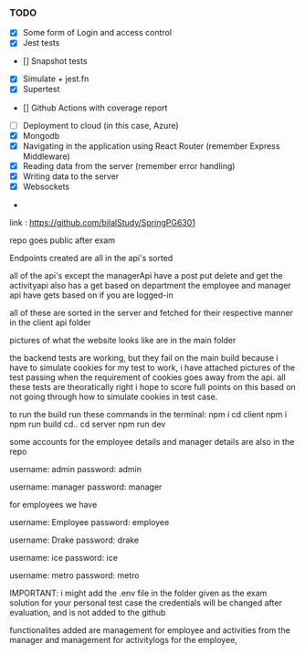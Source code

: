 ### TODO

* [x] Some form of Login and access control
* [x] Jest tests
* [] Snapshot tests
* [x] Simulate + jest.fn
* [x] Supertest
* [] Github Actions with coverage report
* [ ] Deployment to cloud (in this case, Azure)
* [x] Mongodb
* [x] Navigating in the application using React Router (remember Express Middleware)
* [x] Reading data from the server (remember error handling)
* [x] Writing data to the server
* [x] Websockets
*


link : https://github.com/bilalStudy/SpringPG6301

repo goes public after exam

Endpoints created are all in the api's sorted

all of the api's except the managerApi have a post put delete and get
the activityapi also has a get based on department
the employee and manager api have gets based on if you are logged-in

all of these are sorted in the server and fetched for their respective manner in the client
api folder

pictures of what the website looks like are in the main folder

the backend tests are working, but they fail on the main build because
i have to simulate cookies for my test to work, i have attached pictures
of the test passing when the requirement of cookies goes away from the api.
all these tests are theoratically right i hope to score full points on this
based on not going through how to simulate cookies in test case.

to run the build run these commands in the terminal:
npm i
cd client
npm i
npm run build
cd..
cd server
npm run dev

some accounts for the employee details and manager details are also in the repo

username: admin
password: admin

username: manager
password: manager

for employees we have

username: Employee
password: employee

username: Drake
password: drake

username: ice
password: ice

username: metro
password: metro

IMPORTANT:
i might add the .env file in the folder given as the exam solution for your personal test case
the credentials will be changed after evaluation, and is not added to the github

functionalites added are management for employee and activities from the manager
and management for activitylogs for the employee,